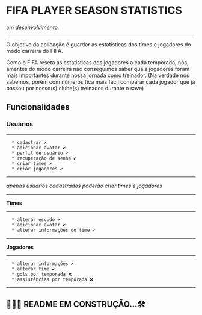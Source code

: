 # FIFA PLAYER SEASON STATISTICS

*em desenvolvimento.*

-----

O objetivo da aplicação é guardar as estatisticas dos times e jogadores do modo carreira do FIFA.

Como o FIFA reseta as estatisticas dos jogadores a cada temporada, nós, amantes do modo carreira não conseguimos saber quais jogadores foram mais importantes durante nossa jornada como treinador. (Na verdade nós sabemos, porém com números fica mais fácil comparar cada jogador que já passou por nosso(s) clube(s) treinados durante o save)

## Funcionalidades
### **Usuários**
----
      * cadastrar ✔
      * adicionar avatar ✔
      * perfil de usuário ✔
      * recuperação de senha ✔
      * criar times ✔
      * criar jogadores ✔
----

*apenas usuários cadastrados poderão criar times e jogadores* 

----
**Times**

----
      * alterar escudo ✔
      * adicionar avatar ✔
      * alterar informações do time ✔
----
**Jogadores**

----
      * alterar informações ✔
      * alterar time ✔
      * gols por temporada ❌
      * assistências por temporada ❌
----

## 👷🏼‍♂️ README EM CONSTRUÇÃO...🛠 




